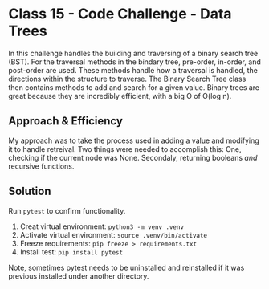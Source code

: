 # Class 15 - Code Challenge - Data Trees

In this challenge handles the building and traversing of a binary search tree (BST). For the traversal methods in the bindary tree, pre-order, in-order, and post-order are used. These methods handle how a traversal is handled, the directions within the structure to traverse. The Binary Search Tree class then contains methods to add and search for a given value. Binary trees are great because they are incredibly efficient, with a big O of O(log n).

## Approach & Efficiency

My approach was to take the process used in adding a value and modifying it to handle retreival. Two things were needed to accomplish this: One, checking if the current node was None. Secondaly, returning booleans *and* recursive functions.

## Solution

Run `pytest` to confirm functionality.

1. Creat virtual environment:  `python3 -m venv .venv`
2. Activate virtual environment: `source .venv/bin/activate`
3. Freeze requirements: `pip freeze > requirements.txt`
4. Install test: `pip install pytest`

Note, sometimes pytest needs to be uninstalled and reinstalled if it was previous installed under another directory.
